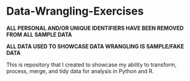# Data-Wrangling-Exercises

**ALL PERSONAL AND/OR UNIQUE IDENTIFIERS HAVE BEEN REMOVED FROM ALL SAMPLE DATA** 

**ALL DATA USED TO SHOWCASE DATA WRANGLING IS SAMPLE/FAKE DATA** 


This is repository that I created to showcase my ability to transform, process, merge, and tidy data for analysis in Python and R.  
